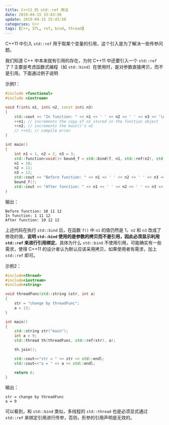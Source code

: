 ```yaml
---
title: C++11 的 std::ref 用法
date: 2019-04-15 15:43:50
update: 2019-04-15 15:43:50
categories: C++
tags: [C++, STL, ref, bind, thread]
---
```


C++11 中引入 `std::ref` 用于取某个变量的引用，这个引入是为了解决一些传参问题。

<!-- more -->

我们知道 C++ 中本来就有引用的存在，为何 C++11 中还要引入一个 `std::ref` 了？主要是考虑函数式编程（如 `std::bind`）在使用时，是对参数直接拷贝，而不是引用。下面通过例子说明

示例1：

```C++
#include <functional>
#include <iostream>

void f(int& n1, int& n2, const int& n3)
{
    std::cout << "In function: " << n1 << ' ' << n2 << ' ' << n3 << '\n';
    ++n1; // increments the copy of n1 stored in the function object
    ++n2; // increments the main()'s n2
    // ++n3; // compile error
}

int main()
{
    int n1 = 1, n2 = 2, n3 = 3;
    std::function<void()> bound_f = std::bind(f, n1, std::ref(n2), std::cref(n3));
    n1 = 10;
    n2 = 11;
    n3 = 12;
    std::cout << "Before function: " << n1 << ' ' << n2 << ' ' << n3 << '\n';
    bound_f();
    std::cout << "After function: " << n1 << ' ' << n2 << ' ' << n3 << '\n';
}
```

输出：
```
Before function: 10 11 12
In function: 1 11 12
After function: 10 12 12
```

上述代码在执行 `std::bind` 后，在函数 `f()` 中 `n1` 的值仍然是 1，`n2` 和 `n3` 改成了修改的值，**说明 `std::bind` 使用的是参数的拷贝而不是引用，因此必须显示利用 `std::ref` 来进行引用绑定**。具体为什么 `std::bind` 不使用引用，可能确实有一些需求，使得 C++11 的设计者认为默认应该采用拷贝，如果使用者有需求，加上 `std::ref` 即可。

示例2：

```C++
#include<thread>
#include<iostream>
#include<string>

void threadFunc(std::string &str, int a)
{
    str = "change by threadFunc";
    a = 13;
}

int main()
{
    std::string str("main");
    int a = 9;
    std::thread th(threadFunc, std::ref(str), a);

    th.join();

    std::cout<<"str = " << str << std::endl;
    std::cout<<"a = " << a << std::endl;

    return 0;
}
```

输出：
```
str = change by threadFunc
a = 9
```

可以看到，和 `std::bind` 类似，多线程的 `std::thread` 也是必须显式通过 `std::ref` 来绑定引用进行传参，否则，形参的引用声明是无效的。
